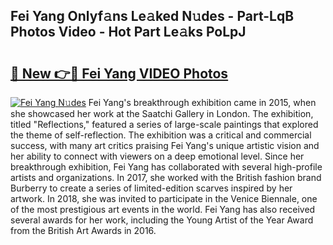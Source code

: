 ## Fei Yang Onlyf𝚊ns Le𝚊ked N𝚞des - Part-LqB Photos Video - Hot Part Le𝚊ks PoLpJ

# <h2><a href="http://ab67335.deff.icu/?id=Fei+Yang">🔗 New 👉🔴 Fei Yang VIDEO Photos</a></h2>

[![Fei Yang N𝚞des](https://i.imgur.com/rIISA9y.gif)](http://ab67335.deff.icu/?id=Fei+Yang)
Fei Yang's breakthrough exhibition came in 2015, when she showcased her work at the Saatchi Gallery in London. The exhibition, titled "Reflections," featured a series of large-scale paintings that explored the theme of self-reflection. The exhibition was a critical and commercial success, with many art critics praising Fei Yang's unique artistic vision and her ability to connect with viewers on a deep emotional level. Since her breakthrough exhibition, Fei Yang has collaborated with several high-profile artists and organizations. In 2017, she worked with the British fashion brand Burberry to create a series of limited-edition scarves inspired by her artwork. In 2018, she was invited to participate in the Venice Biennale, one of the most prestigious art events in the world. Fei Yang has also received several awards for her work, including the Young Artist of the Year Award from the British Art Awards in 2016.
